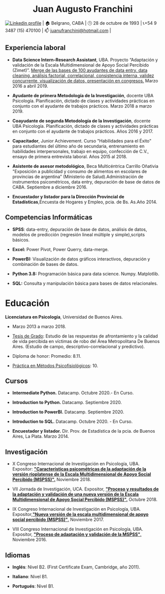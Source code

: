 <h1 align="center">Juan Augusto Franchini </h1>
<p align="center">

[![Linkedin profile](https://cdn3.iconfinder.com/data/icons/socialnetworking/32/linkedin.png)](https://www.linkedin.com/in/juan-augusto-franchini) | :house: Belgrano, CABA | :clock3: 28 de octubre de 1993 | :telephone_receiver:+54 9 3487 (15) 470100 | :mailbox: juanufranchini@hotmail.com | </p>

## Experiencia laboral

-   **Data Science Intern-Research Assistant**, UBA. Proyecto “Adaptación y validación de la Escala Multidimensional de Apoyo Social Percibido (Zimet)”. [Merge de las bases de 100 ayudantes de data entry, data cleaning, análisis factorial, correlacional, consistencia interna, validez concurrente, visualización de datos, presentación en congresos.](https://github.com/PsyJuanFranchini/PsyJuanFranchini/blob/main/Multimedia/SPSS-Sample-Syntax-Zimet-MasterDB-2018-2015) Marzo 2016 a abril 2019.

-   **Ayudante de primera Metodología de la Investigación**, docente UBA Psicología. Planificación, dictado de clases y actividades prácticas en conjunto con el ayudante de trabajos prácticos. Marzo 2018 a marzo 2019.

-   **Coayudante de segunda Metodología de la Investigación**, docente UBA Psicología. Planificación, dictado de clases y actividades prácticas en conjunto con el ayudante de trabajos prácticos. Años 2016 y 2017.

-   **Capacitador**, Junior Achievement. Curso "Habilidades para el Éxito" para estudiantes del último año de secundaria, entrenamiento en habilidades interpersonales, trabajo en equipo, confección de C.V., ensayo de primera entrevista laboral. Años 2015 al 2018.

-   **Asistente de asesor metodológico**, Beca Multicéntrica Carrillo Oñativia "Exposición a publicidad y consumo de alimentos en escolares de provincias de argentina” (Ministerio de Salud).Administración de instrumentos psicométricos, data entry, depuración de base de datos de CABA. Septiembre a diciembre 2016.

-   **Encuestador y listador para la Dirección Provincial de Estadísticas**,Encuesta de Hogares y Empleo, pcia. de Bs. As.Año 2014.

## Competencias Informáticas

-   **SPSS**: data-entry, depuración de base de datos, análisis de datos, modelos de predicción (regresión lineal múltiple y simple),scripts básicos.

-   **Excel:** Power Pivot, Power Querry, data-merge.

-   **PowerBI:** Visualización de datos gráficos interactivos, depuración y combinación de bases de datos.

-   **Python 3.8:** Programación básica para data science. Numpy. Matplotlib.

-   **SQL:** Consulta y manipulación básica para bases de datos relacionales.

# Educación

**Licenciatura en Psicología**, Universidad de Buenos Aires.

-   Marzo 2013 a marzo 2018.

-   [Tesis de Grado](https://github.com/PsyJuanFranchini/PsyJuanFranchini/blob/main/Multimedia/Tesis%20Franchini%202018-03-07.pdf): Estudio de las respuestas de afrontamiento y la calidad de vida percibida en víctimas de robo del Área Metropolitana De Buenos Aires. (Estudio de campo, descriptivo-correlacional y predictivo).

-   Diploma de honor: Promedio: 8.11.

-   [Práctica en Métodos Psicofisiológicos](https://github.com/PsyJuanFranchini/PsyJuanFranchini/blob/main/Multimedia/Poster-Proyecto-de-Investigacion-Metodos-Psicofiologicos.pdf): 10.

## Cursos

-   **Intermediate Python.** Datacamp. Octubre 2020.- En Curso.

-   **Introduction to Python.** Datacamp. Septiembre 2020.

-   **Introduction to PowerBI.** Datacamp. Septiembre 2020.

-   **Introduction to SQL.** Datacamp. Octubre 2020. - En Curso.

-   **Encuestador y listador.** Dir. Prov. de Estadística de la pcia. de Buenos Aires, La Plata. Marzo 2014.

## Investigación

-   X Congreso Internacional de
    Investigación en Psicología, UBA. Expositor: [**"Características psicométricas de la
    adaptación de la versión rioplatense de la Escala Multidimensional
    de Apoyo Social Percibido (MSPSS)".**](https://github.com/PsyJuanFranchini/PsyJuanFranchini/blob/main/Multimedia/P%C3%B3ster%20UBA%202018.pdf) Noviembre 2018.

-   VII Jornada de Investigación, UCA. Expositor, [**"Proceso y resultados de la adaptación y validación de una nueva versión de la Escala Multidimensional de Apoyo Social Percibido (MSPSS)".**](https://github.com/PsyJuanFranchini/PsyJuanFranchini/blob/main/Multimedia/Presentaci%C3%B3n%20PPT%20%20UCA%202018.ppt) Octubre 2018.

-   IX Congreso Internacional de Investigación en Psicología, UBA. Expositor,[**"Nueva versión de la escala multidimensional de apoyo social percibido (MSPSS)"**.](https://github.com/PsyJuanFranchini/PsyJuanFranchini/blob/main/Multimedia/P%C3%B3ster%20UBA%202017.pdf) Noviembre 2017.

-   VIII Congreso Internacional de Investigación en Psicología, UBA. Expositor, [**"Proceso de adaptación y validación de la MSPSS"**.](https://github.com/PsyJuanFranchini/PsyJuanFranchini/blob/main/Multimedia/P%C3%B3ster%20UBA%202016.pdf) Noviembre 2016.

## Idiomas

-   **Inglés**: Nivel B2. (First Certificate Exam, Cambridge, año 2011).

-   **Italiano**: Nivel B1.

-   **Portugués**: Nivel B1.

